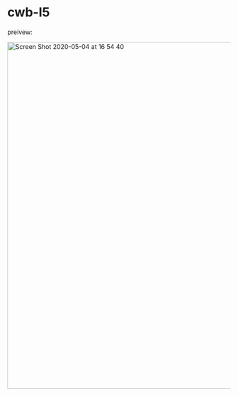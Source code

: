 # cwb-l5

preivew:

<img width="782" alt="Screen Shot 2020-05-04 at 16 54 40" src="https://user-images.githubusercontent.com/4863629/80950221-07dd4880-8e28-11ea-8afe-e46603bc07c4.png">

